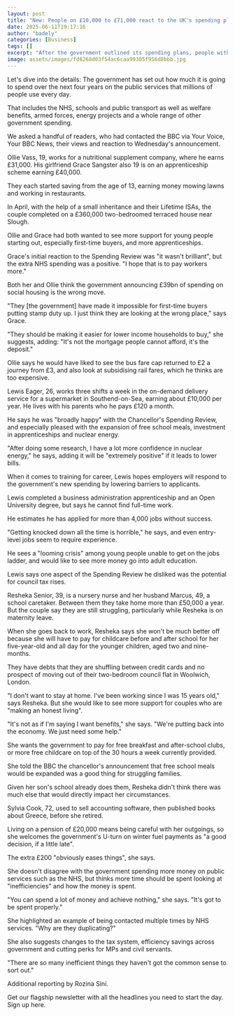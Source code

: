 ```yaml
---
layout: post
title: "New: People on £10,000 to £71,000 react to the UK's spending plans"
date: 2025-06-11T19:17:16
author: "badely"
categories: [Business]
tags: []
excerpt: "After the government outlined its spending plans, people with a range of incomes give us their reaction."
image: assets/images/fd8268d03f54ac6caa99305f956d8bbb.jpg
---
```


Let's dive into the details: The government has set out how much it is going to spend over the next four years on the public services that millions of people use every day.

That includes the NHS, schools and public transport as well as welfare benefits, armed forces, energy projects and a whole range of other government spending.

We asked a handful of readers, who had contacted the BBC via Your Voice, Your BBC News, their views and reaction to Wednesday's announcement.

Ollie Vass, 19, works for a nutritional supplement company, where he earns £31,000. His girlfriend Grace Sangster also 19 is on an apprenticeship scheme earning £40,000.

They each started saving from the age of 13, earning money mowing lawns and working in restaurants.

In April, with the help of a small inheritance and their Lifetime ISAs, the couple completed on a £360,000 two-bedroomed terraced house near Slough.

Ollie and Grace had both wanted to see more support for young people starting out, especially first-time buyers, and more apprenticeships.

Grace's initial reaction to the Spending Review was "it wasn't brilliant", but the extra NHS spending was a positive. "I hope that is to pay workers more."

Both her and Ollie think the government announcing £39bn of spending on social housing is the wrong move. 

"They [the government] have made it impossible for first-time buyers putting stamp duty up. I just think they are looking at the wrong place," says Grace.

"They should be making it easier for lower income households to buy," she suggests, adding: "It's not the mortgage people cannot afford, it's the deposit."

Ollie says he would have liked to see the bus fare cap returned to £2 a journey from £3, and also look at subsidising rail fares, which he thinks are too expensive.

Lewis Eager, 26, works three shifts a week in the on-demand delivery service for a supermarket in Southend-on-Sea, earning about £10,000 per year. He lives with his parents who he pays £120 a month.

He says he was "broadly happy" with the Chancellor's Spending Review, and especially pleased with the expansion of free school meals, investment in apprenticeships and nuclear energy.

"After doing some research, I have a lot more confidence in nuclear energy," he says, adding it will be "extremely positive" if it leads to lower bills.

When it comes to training for career, Lewis hopes employers will respond to the government's new spending by lowering barriers to applicants.

Lewis completed a business administration apprenticeship and an Open University degree, but says he cannot find full-time work.

He estimates he has applied for more than 4,000 jobs without success. 

"Getting knocked down all the time is horrible," he says, and even entry-level jobs seem to require experience.

He sees a "looming crisis" among young people unable to get on the jobs ladder, and would like to see more money go into adult education.

Lewis says one aspect of the Spending Review he disliked was the potential for council tax rises.

Resheka Senior, 39, is a nursery nurse and her husband Marcus, 49, a school caretaker. Between them they take home more than £50,000 a year. But the couple say they are still struggling, particularly while Resheka is on maternity leave.

When she goes back to work, Resheka says she won't be much better off because she will have to pay for childcare before and after school for her five-year-old and all day for the younger children, aged two and nine-months.

They have debts that they are shuffling between credit cards and no prospect of moving out of their two-bedroom council flat in Woolwich, London.

"I don't want to stay at home. I've been working since I was 15 years old," says Resheka. But she would like to see more support for couples who are "making an honest living".

"It's not as if I'm saying I want benefits," she says. "We're putting back into the economy. We just need some help."

She wants the government to pay for free breakfast and after-school clubs, or more free childcare on top of the 30 hours a week currently provided.

She told the BBC the chancellor's announcement that free school meals would be expanded was a good thing for struggling families.

Given her son's school already does them, Resheka didn't think there was much else that would directly impact her circumstances.

Sylvia Cook, 72, used to sell accounting software, then published books about Greece, before she retired.

Living on a pension of £20,000 means being careful with her outgoings, so she welcomes the government's U-turn on winter fuel payments as "a good decision, if a little late". 

The extra £200 "obviously eases things", she says.

She doesn't disagree with the government spending more money on public services such as the NHS, but thinks more time should be spent looking at "inefficiencies" and how the money is spent.

"You can spend a lot of money and achieve nothing," she says. "It's got to be spent properly."

She highlighted an example of being contacted multiple times by NHS services. "Why are they duplicating?" 

She also suggests changes to the tax system, efficiency savings across government and cutting perks for MPs and civil servants.

"There are so many inefficient things they haven't got the common sense to sort out."

Additional reporting by Rozina Sini. 

Get our flagship newsletter with all the headlines you need to start the day. Sign up here.

